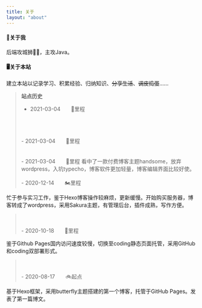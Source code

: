 ```yaml
---
title: 关于
layout: "about"
---
```

#### 🤖关于我
后端攻城狮👨‍💻，主攻Java。


#### 🖥️关于本站
建立本站以记录学习、积累经验、归纳知识、~~分享生活~~、~~调皮捣蛋~~......

> **站点历史**
> - 2021-03-04　　🚗里程
><br>
><br>
><br>
> - 2021-03-04　　🦽里程
><br>
><br>
><br>
> - 2021-03-04　　🚗里程
>看中了一款付费博客主题handsome，放弃wordpress，入坑typecho，博客软件更加轻量，博客编辑界面比较好使。
><br>
><br>
>- 2020-12-14　　🏍️里程
忙于参与实习工作，鉴于Hexo博客操作较麻烦，更新缓慢。开始购买服务器，博客转成了wordpress，采用Sakura主题，有管理后台，插件成熟，写作方便。
><br>
><br>
>- 2020-10-18　　🛵里程
鉴于Github Pages国内访问速度较慢，切换至coding静态页面托管，采用GitHub和coding双部署形式。
><br>
><br>
>- 2020-08-17　　🚲起点
基于Hexo框架，采用butterfly主题搭建的第一个博客，托管于GitHub Pages。发表了第一篇博文。
